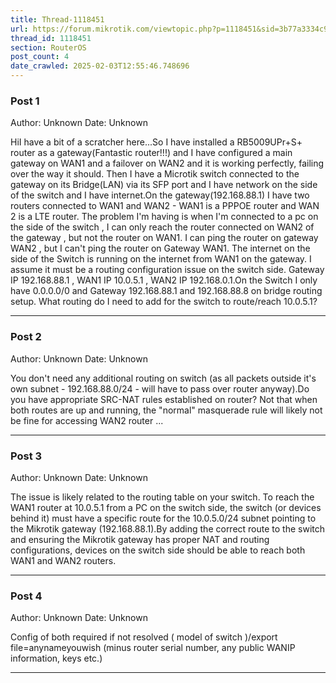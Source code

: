 ```yaml
---
title: Thread-1118451
url: https://forum.mikrotik.com/viewtopic.php?p=1118451&sid=3b77a3334c914448dbbc02bfdff4c3aa#p1118451
thread_id: 1118451
section: RouterOS
post_count: 4
date_crawled: 2025-02-03T12:55:46.748696
---
```


### Post 1
Author: Unknown
Date: Unknown

HiI have a bit of a scratcher here...So I have installed a RB5009UPr+S+ router as a gateway(Fantastic router!!!) and I have configured a main gateway on WAN1 and a failover on WAN2 and it is working perfectly, failing over the way it should. Then I have  a Microtik switch connected to the gateway on its Bridge(LAN) via its SFP port and I have network on the side of the switch and I have internet.On the gateway(192.168.88.1) I have two routers connected to WAN1 and WAN2 - WAN1 is a PPPOE router and WAN 2 is a LTE router. The problem I'm having is when I'm connected to a pc on the side of the switch , I can only reach the router connected on WAN2 of the gateway , but not the router on WAN1. I can ping the router on gateway WAN2 , but I can't ping the router on Gateway WAN1. The internet on the side of the Switch is running on the internet from WAN1 on the gateway. I assume it must be a routing configuration issue on the switch side. Gateway IP 192.168.88.1 , WAN1 IP 10.0.5.1 , WAN2 IP 192.168.0.1.On the Switch I only have 0.0.0.0/0 and Gateway 192.168.88.1 and 192.168.88.8 on bridge routing setup. What routing do I need to add for the switch to route/reach 10.0.5.1?

---
### Post 2
Author: Unknown
Date: Unknown

You don't need any additional routing on switch (as all packets outside it's own subnet - 192.168.88.0/24 - will have to pass over router anyway).Do you have appropriate SRC-NAT rules established on router? Not that when both routes are up and running, the "normal" masquerade rule will likely not be fine for accessing WAN2 router ...

---
### Post 3
Author: Unknown
Date: Unknown

The issue is likely related to the routing table on your switch. To reach the WAN1 router at 10.0.5.1 from a PC on the switch side, the switch (or devices behind it) must have a specific route for the 10.0.5.0/24 subnet pointing to the Mikrotik gateway (192.168.88.1).By adding the correct route to the switch and ensuring the Mikrotik gateway has proper NAT and routing configurations, devices on the switch side should be able to reach both WAN1 and WAN2 routers.

---
### Post 4
Author: Unknown
Date: Unknown

Config of both required if not resolved   ( model of switch )/export file=anynameyouwish (minus router serial number, any public WANIP information, keys etc.)

---

